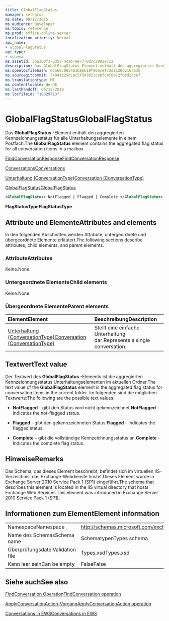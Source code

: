 ```yaml
---
title: GlobalFlagStatus
manager: sethgros
ms.date: 09/17/2015
ms.audience: Developer
ms.topic: reference
ms.prod: office-online-server
localization_priority: Normal
api_name:
- GlobalFlagStatus
api_type:
- schema
ms.assetid: 3ba300f3-3355-4cab-9e77-0dcc2902e712
description: Das GlobalFlagStatus-Element enthält den aggregierten Kennzeichnungsstatus für alle Unterhaltungselemente in einem Postfach.
ms.openlocfilehash: 0c560c065463b8b619f96ecef73d1120b216ca35
ms.sourcegitcommit: 34041125dc8c5f993b21cebfc4f8b72f0fd2cb6f
ms.translationtype: MT
ms.contentlocale: de-DE
ms.lasthandoff: 06/15/2018
ms.locfileid: "19829713"
---
```

# <a name="globalflagstatus"></a><span data-ttu-id="42be9-103">GlobalFlagStatus</span><span class="sxs-lookup"><span data-stu-id="42be9-103">GlobalFlagStatus</span></span>

<span data-ttu-id="42be9-104">Das **GlobalFlagStatus** -Element enthält den aggregierten Kennzeichnungsstatus für alle Unterhaltungselemente in einem Postfach.</span><span class="sxs-lookup"><span data-stu-id="42be9-104">The **GlobalFlagStatus** element contains the aggregated flag status for all conversation items in a mailbox.</span></span> 
  
[<span data-ttu-id="42be9-105">FindConversationResponse</span><span class="sxs-lookup"><span data-stu-id="42be9-105">FindConversationResponse</span></span>](findconversationresponse.md)
  
[<span data-ttu-id="42be9-106">Conversations</span><span class="sxs-lookup"><span data-stu-id="42be9-106">Conversations</span></span>](conversations-ex15websvcsotherref.md)
  
[<span data-ttu-id="42be9-107">Unterhaltung (ConversationType)</span><span class="sxs-lookup"><span data-stu-id="42be9-107">Conversation (ConversationType)</span></span>](conversation-conversationtype.md)
  
[<span data-ttu-id="42be9-108">GlobalFlagStatus</span><span class="sxs-lookup"><span data-stu-id="42be9-108">GlobalFlagStatus</span></span>](globalflagstatus.md)
  
```XML
<GlobalFlagStatus> NotFlagged | Flagged | Complete </GlobalFlagStatus>
```

 <span data-ttu-id="42be9-109">**FlagStatusType**</span><span class="sxs-lookup"><span data-stu-id="42be9-109">**FlagStatusType**</span></span>
## <a name="attributes-and-elements"></a><span data-ttu-id="42be9-110">Attribute und Elemente</span><span class="sxs-lookup"><span data-stu-id="42be9-110">Attributes and elements</span></span>

<span data-ttu-id="42be9-111">In den folgenden Abschnitten werden Attribute, untergeordnete und übergeordnete Elemente erläutert.</span><span class="sxs-lookup"><span data-stu-id="42be9-111">The following sections describe attributes, child elements, and parent elements.</span></span>
  
### <a name="attributes"></a><span data-ttu-id="42be9-112">Attribute</span><span class="sxs-lookup"><span data-stu-id="42be9-112">Attributes</span></span>

<span data-ttu-id="42be9-113">Keine.</span><span class="sxs-lookup"><span data-stu-id="42be9-113">None.</span></span>
  
### <a name="child-elements"></a><span data-ttu-id="42be9-114">Untergeordnete Elemente</span><span class="sxs-lookup"><span data-stu-id="42be9-114">Child elements</span></span>

<span data-ttu-id="42be9-115">Keine.</span><span class="sxs-lookup"><span data-stu-id="42be9-115">None.</span></span>
  
### <a name="parent-elements"></a><span data-ttu-id="42be9-116">Übergeordnete Elemente</span><span class="sxs-lookup"><span data-stu-id="42be9-116">Parent elements</span></span>

|<span data-ttu-id="42be9-117">**Element**</span><span class="sxs-lookup"><span data-stu-id="42be9-117">**Element**</span></span>|<span data-ttu-id="42be9-118">**Beschreibung**</span><span class="sxs-lookup"><span data-stu-id="42be9-118">**Description**</span></span>|
|:-----|:-----|
|[<span data-ttu-id="42be9-119">Unterhaltung (ConversationType)</span><span class="sxs-lookup"><span data-stu-id="42be9-119">Conversation (ConversationType)</span></span>](conversation-conversationtype.md) <br/> |<span data-ttu-id="42be9-120">Stellt eine einfache Unterhaltung dar.</span><span class="sxs-lookup"><span data-stu-id="42be9-120">Represents a single conversation.</span></span>  <br/> |
   
## <a name="text-value"></a><span data-ttu-id="42be9-121">Textwert</span><span class="sxs-lookup"><span data-stu-id="42be9-121">Text value</span></span>

<span data-ttu-id="42be9-122">Der Textwert des **GlobalFlagStatus** -Elements ist die aggregierten Kennzeichnungsstatus Unterhaltungselementen im aktuellen Ordner.</span><span class="sxs-lookup"><span data-stu-id="42be9-122">The text value of the **GlobalFlagStatus** element is the aggregated flag status for conversation items in the current folder.</span></span> <span data-ttu-id="42be9-123">Im folgenden sind die möglichen Textwerte:</span><span class="sxs-lookup"><span data-stu-id="42be9-123">The following are the possible text values:</span></span> 
  
- <span data-ttu-id="42be9-124">**NotFlagged** - gibt den Status wird nicht gekennzeichnet.</span><span class="sxs-lookup"><span data-stu-id="42be9-124">**NotFlagged** - Indicates the not-flagged status.</span></span> 
    
- <span data-ttu-id="42be9-125">**Flagged** - gibt den gekennzeichneten Status.</span><span class="sxs-lookup"><span data-stu-id="42be9-125">**Flagged** - Indicates the flagged status.</span></span> 
    
- <span data-ttu-id="42be9-126">**Complete** – gibt die vollständige Kennzeichnungsstatus an.</span><span class="sxs-lookup"><span data-stu-id="42be9-126">**Complete** - Indicates the complete flag status.</span></span> 
    
## <a name="remarks"></a><span data-ttu-id="42be9-127">Hinweise</span><span class="sxs-lookup"><span data-stu-id="42be9-127">Remarks</span></span>

<span data-ttu-id="42be9-128">Das Schema, das dieses Element beschreibt, befindet sich im virtuellen IIS-Verzeichnis, das Exchange-Webdienste hostet.Dieses Element wurde in Exchange Server 2010 Service Pack 1 (SP1) eingeführt.</span><span class="sxs-lookup"><span data-stu-id="42be9-128">The schema that describes this element is located in the IIS virtual directory that hosts Exchange Web Services.This element was introduced in Exchange Server 2010 Service Pack 1 (SP1).</span></span>
  
## <a name="element-information"></a><span data-ttu-id="42be9-129">Informationen zum Element</span><span class="sxs-lookup"><span data-stu-id="42be9-129">Element information</span></span>

|||
|:-----|:-----|
|<span data-ttu-id="42be9-130">Namespace</span><span class="sxs-lookup"><span data-stu-id="42be9-130">Namespace</span></span>  <br/> |http://schemas.microsoft.com/exchange/services/2006/types  <br/> |
|<span data-ttu-id="42be9-131">Name des Schemas</span><span class="sxs-lookup"><span data-stu-id="42be9-131">Schema name</span></span>  <br/> |<span data-ttu-id="42be9-132">Schematypen</span><span class="sxs-lookup"><span data-stu-id="42be9-132">Types schema</span></span>  <br/> |
|<span data-ttu-id="42be9-133">Überprüfungsdatei</span><span class="sxs-lookup"><span data-stu-id="42be9-133">Validation file</span></span>  <br/> |<span data-ttu-id="42be9-134">Types.xsd</span><span class="sxs-lookup"><span data-stu-id="42be9-134">Types.xsd</span></span>  <br/> |
|<span data-ttu-id="42be9-135">Kann leer sein</span><span class="sxs-lookup"><span data-stu-id="42be9-135">Can be empty</span></span>  <br/> |<span data-ttu-id="42be9-136">False</span><span class="sxs-lookup"><span data-stu-id="42be9-136">False</span></span>  <br/> |
   
## <a name="see-also"></a><span data-ttu-id="42be9-137">Siehe auch</span><span class="sxs-lookup"><span data-stu-id="42be9-137">See also</span></span>



[<span data-ttu-id="42be9-138">FindConversation Operation</span><span class="sxs-lookup"><span data-stu-id="42be9-138">FindConversation operation</span></span>](findconversation-operation.md)
  
[<span data-ttu-id="42be9-139">ApplyConversationAction-Vorgang</span><span class="sxs-lookup"><span data-stu-id="42be9-139">ApplyConversationAction operation</span></span>](applyconversationaction-operation.md)


[<span data-ttu-id="42be9-140">Conversations in EWS</span><span class="sxs-lookup"><span data-stu-id="42be9-140">Conversations in EWS</span></span>](http://msdn.microsoft.com/library/91e64629-db6c-4c94-9dcb-d386232e8467%28Office.15%29.aspx)

